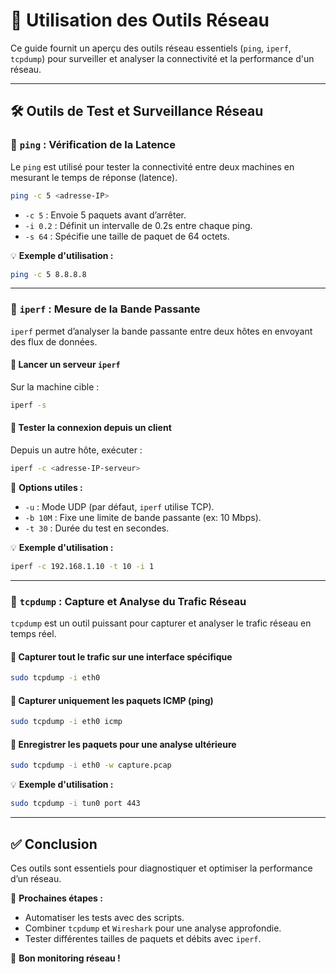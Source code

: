 # 📡 Utilisation des Outils Réseau

Ce guide fournit un aperçu des outils réseau essentiels (`ping`, `iperf`, `tcpdump`) pour surveiller et analyser la connectivité et la performance d'un réseau.

---

## 🛠 Outils de Test et Surveillance Réseau

### 🔹 `ping` : Vérification de la Latence

Le `ping` est utilisé pour tester la connectivité entre deux machines en mesurant le temps de réponse (latence).

```sh
ping -c 5 <adresse-IP>
```

- `-c 5` : Envoie 5 paquets avant d’arrêter.
- `-i 0.2` : Définit un intervalle de 0.2s entre chaque ping.
- `-s 64` : Spécifie une taille de paquet de 64 octets.

💡 **Exemple d'utilisation :**

```sh
ping -c 5 8.8.8.8
```

---

### 🔹 `iperf` : Mesure de la Bande Passante

`iperf` permet d’analyser la bande passante entre deux hôtes en envoyant des flux de données.

#### 🔸 Lancer un serveur `iperf`

Sur la machine cible :

```sh
iperf -s
```

#### 🔸 Tester la connexion depuis un client

Depuis un autre hôte, exécuter :

```sh
iperf -c <adresse-IP-serveur>
```

🔹 **Options utiles :**

- `-u` : Mode UDP (par défaut, `iperf` utilise TCP).
- `-b 10M` : Fixe une limite de bande passante (ex: 10 Mbps).
- `-t 30` : Durée du test en secondes.

💡 **Exemple d'utilisation :**

```sh
iperf -c 192.168.1.10 -t 10 -i 1
```

---

### 🔹 `tcpdump` : Capture et Analyse du Trafic Réseau

`tcpdump` est un outil puissant pour capturer et analyser le trafic réseau en temps réel.

#### 🔸 Capturer tout le trafic sur une interface spécifique

```sh
sudo tcpdump -i eth0
```

#### 🔸 Capturer uniquement les paquets ICMP (ping)

```sh
sudo tcpdump -i eth0 icmp
```

#### 🔸 Enregistrer les paquets pour une analyse ultérieure

```sh
sudo tcpdump -i eth0 -w capture.pcap
```

💡 **Exemple d'utilisation :**

```sh
sudo tcpdump -i tun0 port 443
```

---

## ✅ Conclusion

Ces outils sont essentiels pour diagnostiquer et optimiser la performance d’un réseau.

🔹 **Prochaines étapes :**

- Automatiser les tests avec des scripts.
- Combiner `tcpdump` et `Wireshark` pour une analyse approfondie.
- Tester différentes tailles de paquets et débits avec `iperf`.

🚀 **Bon monitoring réseau !**

